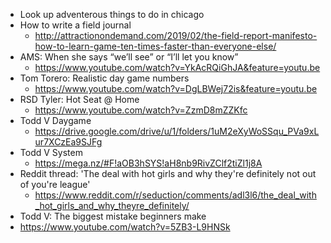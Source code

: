* Look up adventerous things to do in chicago
* How to write a field journal
  * http://attractionondemand.com/2019/02/the-field-report-manifesto-how-to-learn-game-ten-times-faster-than-everyone-else/
* AMS: When she says “we’ll see” or “I’ll let you know”
  * https://www.youtube.com/watch?v=YkAcRQiGhJA&feature=youtu.be
* Tom Torero: Realistic day game numbers  
  * https://www.youtube.com/watch?v=DgLBWej72is&feature=youtu.be 
* RSD Tyler: Hot Seat @ Home
  * https://www.youtube.com/watch?v=ZzmD8mZZKfc
* Todd V Daygame  
  * https://drive.google.com/drive/u/1/folders/1uM2eXyWoSSqu_PVa9xLur7XCzEa9SJFg
* Todd V System  
  * https://mega.nz/#F!aOB3hSYS!aH8nb9RivZClf2tiZl1j8A
* Reddit thread: 'The deal with hot girls and why they're definitely not out of you're league'  
  * https://www.reddit.com/r/seduction/comments/adl3l6/the_deal_with_hot_girls_and_why_theyre_definitely/
 * Todd V: The biggest mistake beginners make 
  * https://www.youtube.com/watch?v=5ZB3-L9HNSk
